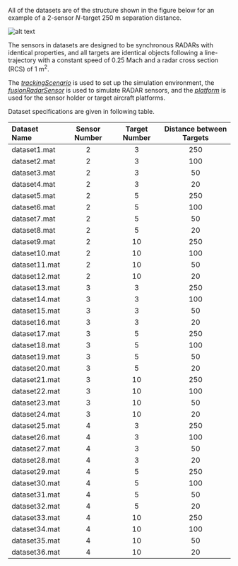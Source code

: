 All of the datasets are of the structure shown in the figure below for an example of a $2$-sensor $N$-target $250$ m separation distance.

![alt text](http://url/to/img.png)

The sensors in datasets are designed to be synchronous RADARs with identical properties, and all targets are identical objects following a line-trajectory with a constant speed of $0.25$ Mach and a radar cross section (RCS) of $1$ $\text{m}^2$.

The [*trackingScenario*](https://www.mathworks.com/help/fusion/ref/trackingscenario.html) is used to set up the simulation environment, the [*fusionRadarSensor*](https://www.mathworks.com/help/fusion/ref/fusionradarsensor-system-object.html) is used to simulate RADAR sensors, and the [*platform*](https://www.mathworks.com/help/fusion/ref/platform.html) is used for the sensor holder or target aircraft platforms.

Dataset specifications are given in following table.


| Dataset Name  | Sensor Number | Target Number | Distance between Targets |
| :------------ | :-----------: | :-----------: | :----------------------: |
| dataset1.mat  | 2             | 3             | 250                      |
| dataset2.mat  | 2             | 3             | 100                      |
| dataset3.mat  | 2             | 3             | 50                       |
| dataset4.mat  | 2             | 3             | 20                       |
| dataset5.mat  | 2             | 5             | 250                      |
| dataset6.mat  | 2             | 5             | 100                      |
| dataset7.mat  | 2             | 5             | 50                       |
| dataset8.mat  | 2             | 5             | 20                       |
| dataset9.mat  | 2             | 10            | 250                      |
| dataset10.mat | 2             | 10            | 100                      |
| dataset11.mat | 2             | 10            | 50                       |
| dataset12.mat | 2             | 10            | 20                       |
| dataset13.mat | 3             | 3             | 250                      |
| dataset14.mat | 3             | 3             | 100                      |
| dataset15.mat | 3             | 3             | 50                       |
| dataset16.mat | 3             | 3             | 20                       |
| dataset17.mat | 3             | 5             | 250                      |
| dataset18.mat | 3             | 5             | 100                      |
| dataset19.mat | 3             | 5             | 50                       |
| dataset20.mat | 3             | 5             | 20                       |
| dataset21.mat | 3             | 10            | 250                      |
| dataset22.mat | 3             | 10            | 100                      |
| dataset23.mat | 3             | 10            | 50                       |
| dataset24.mat | 3             | 10            | 20                       |
| dataset25.mat | 4             | 3             | 250                      |
| dataset26.mat | 4             | 3             | 100                      |
| dataset27.mat | 4             | 3             | 50                       |
| dataset28.mat | 4             | 3             | 20                       |
| dataset29.mat | 4             | 5             | 250                      |
| dataset30.mat | 4             | 5             | 100                      |
| dataset31.mat | 4             | 5             | 50                       |
| dataset32.mat | 4             | 5             | 20                       |
| dataset33.mat | 4             | 10            | 250                      |
| dataset34.mat | 4             | 10            | 100                      |
| dataset35.mat | 4             | 10            | 50                       |
| dataset36.mat | 4             | 10            | 20                       |
